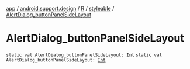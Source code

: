 [app](../../../index.md) / [android.support.design](../../index.md) / [R](../index.md) / [styleable](index.md) / [AlertDialog_buttonPanelSideLayout](.)

# AlertDialog_buttonPanelSideLayout

`static val AlertDialog_buttonPanelSideLayout: `[`Int`](https://kotlinlang.org/api/latest/jvm/stdlib/kotlin/-int/index.html)
`static val AlertDialog_buttonPanelSideLayout: `[`Int`](https://kotlinlang.org/api/latest/jvm/stdlib/kotlin/-int/index.html)